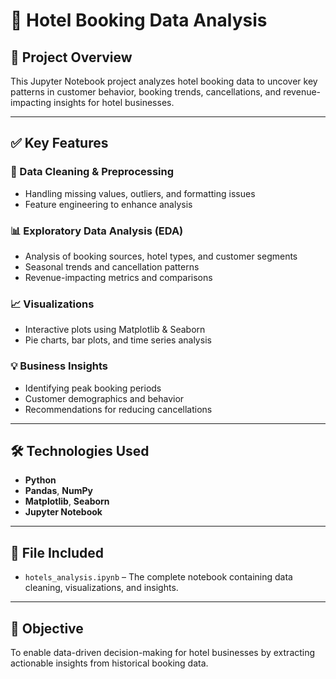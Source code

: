 # 🏨 Hotel Booking Data Analysis

## 📌 Project Overview

This Jupyter Notebook project analyzes hotel booking data to uncover key patterns in customer behavior, booking trends, cancellations, and revenue-impacting insights for hotel businesses.

---

## ✅ Key Features

### 🔄 Data Cleaning & Preprocessing
- Handling missing values, outliers, and formatting issues
- Feature engineering to enhance analysis

### 📊 Exploratory Data Analysis (EDA)
- Analysis of booking sources, hotel types, and customer segments
- Seasonal trends and cancellation patterns
- Revenue-impacting metrics and comparisons

### 📈 Visualizations
- Interactive plots using Matplotlib & Seaborn
- Pie charts, bar plots, and time series analysis

### 💡 Business Insights
- Identifying peak booking periods
- Customer demographics and behavior
- Recommendations for reducing cancellations

---

## 🛠 Technologies Used

- **Python**
- **Pandas**, **NumPy**
- **Matplotlib**, **Seaborn**
- **Jupyter Notebook**

---

## 📁 File Included

- `hotels_analysis.ipynb` – The complete notebook containing data cleaning, visualizations, and insights.

---

## 📍 Objective

To enable data-driven decision-making for hotel businesses by extracting actionable insights from historical booking data.
